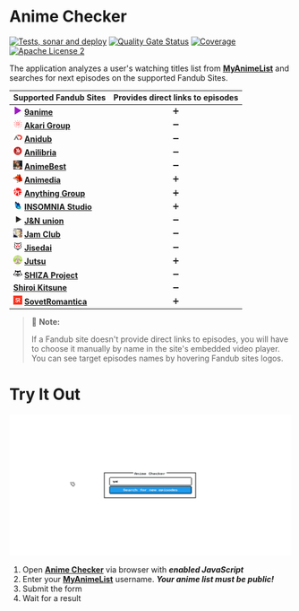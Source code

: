 # Anime Checker

[![Tests, sonar and deploy](https://github.com/nasirov/anime-checker/actions/workflows/on_push_wf.yaml/badge.svg?branch=master&event=push)](https://github.com/nasirov/anime-checker/actions/workflows/on_push_wf.yaml)
[![Quality Gate Status](https://sonarcloud.io/api/project_badges/measure?project=nasirov_anime-checker&metric=alert_status)](https://sonarcloud.io/dashboard?id=nasirov_anime-checker)
[![Coverage](https://sonarcloud.io/api/project_badges/measure?project=nasirov_anime-checker&metric=coverage)](https://sonarcloud.io/dashboard?id=nasirov_anime-checker)
[![Apache License 2](https://img.shields.io/badge/license-ASF2-blue.svg)](https://www.apache.org/licenses/LICENSE-2.0.txt)

The application analyzes a user's watching titles list from **[MyAnimeList](https://myanimelist.net/)** and searches for next episodes on the
supported Fandub Sites.

| Supported Fandub Sites                                                                                                                  |   Provides direct links to episodes   |
|:----------------------------------------------------------------------------------------------------------------------------------------|:-------------------------------------:|
| [![9anime](/images/favicons/9anime.png)](https://9anime.id/) **[9anime](https://9anime.id/)**                                           |           :heavy_plus_sign:           |
| [![akariGroup](/images/favicons/akariGroup.png)](https://akari-anime.com/) **[Akari Group](https://akari-anime.com/)**                  |          :heavy_minus_sign:           |
| [![anidub](/images/favicons/anidub.png)](https://anime.anidub.life/) **[Anidub](https://anime.anidub.life/)**                           |          :heavy_minus_sign:           |
| [![anilibria](/images/favicons/anilibria.png)](https://www.anilibria.tv/) **[Anilibria](https://www.anilibria.tv/)**                    |          :heavy_minus_sign:           |
| [![animeBest](/images/favicons/animeBest.png)](https://anime1.animebesst.org/) **[AnimeBest](https://anime1.animebesst.org/)**          |          :heavy_minus_sign:           |
| [![animedia](/images/favicons/animedia.png)](https://online.animedia.tv/) **[Animedia](https://online.animedia.tv/)**                   |           :heavy_plus_sign:           |
| [![anythingGroup](/images/favicons/anythingGroup.png)](https://a-g.site/) **[Anything Group](https://a-g.site/)**                       |           :heavy_plus_sign:           |
| [![insomniaStudio](/images/favicons/insomniaStudio.png)](https://somnis.ru/) **[INSOMNIA Studio](https://somnis.ru/)**                  |           :heavy_plus_sign:           |
| [![jnUnion](/images/favicons/jnUnion.png)](https://jn-union.com/) **[J&N union](https://jn-union.com/)**                                |          :heavy_minus_sign:           |
| [![jamClub](/images/favicons/jamClub.png)](https://jam-club.org/) **[Jam Club](https://jam-club.org/)**                                 |          :heavy_minus_sign:           |
| [![jisedai](/images/favicons/jisedai.png)](https://jisedai.tv/) **[Jisedai](https://jisedai.tv/)**                                      |          :heavy_minus_sign:           |
| [![jutsu](/images/favicons/jutsu.png)](https://jut.su/) **[Jutsu](https://jut.su/)**                                                    |           :heavy_plus_sign:           |
| [![shizaProject](/images/favicons/shizaProject.png)](https://shiza-project.com/) **[SHIZA Project](https://shiza-project.com/)**        |          :heavy_minus_sign:           |
| **[Shiroi Kitsune](https://shiroikitsune.org/)**                                                                                        |          :heavy_minus_sign:           |
| [![sovetRomantica](/images/favicons/sovetRomantica.png)](https://sovetromantica.com/) **[SovetRomantica](https://sovetromantica.com/)** |           :heavy_plus_sign:           |

> :memo: **Note:** 
> 
> If a Fandub site doesn't provide direct links to episodes, you will have to choose it manually by name in the site's embedded video player.
> You can see target episodes names by hovering Fandub sites logos.

# Try It Out

![Flow](/images/flow.gif)

1. Open **[Anime Checker](https://anime-checker.nasirov.info/)** via browser with ***enabled JavaScript***
2. Enter your **[MyAnimeList](https://myanimelist.net/)** username. ***Your anime list must be public!***
3. Submit the form
4. Wait for a result